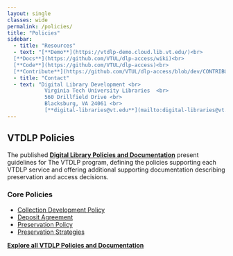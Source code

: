 ```yaml
---
layout: single
classes: wide
permalink: /policies/
title: "Policies"
sidebar:
  - title: "Resources"
  - text: "[**Demo**](https://vtdlp-demo.cloud.lib.vt.edu/)<br>
  [**Docs**](https://github.com/VTUL/dlp-access/wiki)<br>
  [**Code**](https://github.com/VTUL/dlp-access)<br>
  [**Contribute**](https://github.com/VTUL/dlp-access/blob/dev/CONTRIBUTING.md)<br>"
  - title: "Contact"
  - text: "Digital Library Development <br>
            Virginia Tech University Libraries  <br>
            560 Drillfield Drive <br> 
            Blacksburg, VA 24061 <br>  
            [**digital-libraries@vt.edu**](mailto:digital-libraries@vt.edu)"
---
```

## VTDLP Policies

The published **[Digital Library Policies and Documentation](https://apps.es.vt.edu/confluence/display/LIBDPLD/Digital+Library+Policy+and+Documentation)** present guidelines for The VTDLP program, defining the policies supporting each VTDLP service and offering additional supporting documentation describing preservation and access decisions. 

### Core Policies

- [Collection Development Policy](https://apps.es.vt.edu/confluence/display/LIBDPLD/Collection+Development+Policy)
- [Deposit Agreement](https://apps.es.vt.edu/confluence/display/LIBDPLD/VTDLP+Deposit+Agreement)
- [Preservation Policy](https://apps.es.vt.edu/confluence/display/LIBDPLD/VTDLP+Preservation+Policy)
- [Preservation Strategies](https://apps.es.vt.edu/confluence/display/LIBDPLD/VTDLP+Preservation+Strategies)

**[Explore all VTDLP Policies and Documentation](https://apps.es.vt.edu/confluence/display/LIBDPLD/Digital+Library+Policy+and+Documentation)**
